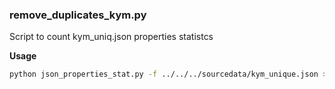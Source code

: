 ### remove_duplicates_kym.py

Script to count kym_uniq.json properties statistcs

**Usage**
```bash
python json_properties_stat.py -f ../../../sourcedata/kym_unique.json > kym_properties_stat.tsv
```
